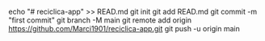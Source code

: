 echo "# reciclica-app" >> READ.md
git init
git add READ.md
git commit -m "first commit"
git branch -M main
git remote add origin https://github.com/Marci1901/reciclica-app.git
git push -u origin main
